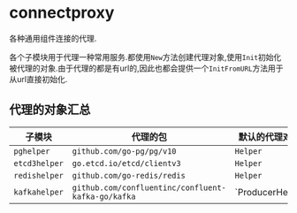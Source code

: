 # connectproxy

各种通用组件连接的代理.

各个子模块用于代理一种常用服务.都使用`New`方法创建代理对象,使用`Init`初始化被代理的对象.由于代理的都是有url的,因此也都会提供一个`InitFromURL`方法用于从url直接初始化.

## 代理的对象汇总

| 子模块       | 代理的包                                           | 默认的代理对象                                         |
| ------------ | -------------------------------------------------- | ------------------------------------------------------ |
| `pghelper`    | `github.com/go-pg/pg/v10`                           | `Helper`                                                |
| `etcd3helper` | `go.etcd.io/etcd/clientv3`                         | `Helper`                                                |
| `redishelper` | `github.com/go-redis/redis`                        | `Helper`                                                |
| `kafkahelper` | `github.com/confluentinc/confluent-kafka-go/kafka` | `ProducerHelper|ConsumerHelper`                          |